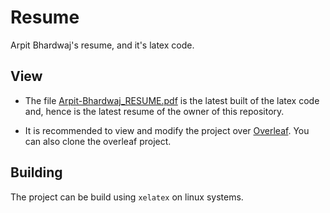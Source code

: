 # Resume
Arpit Bhardwaj's resume, and it's latex code.

## View
- The file [Arpit-Bhardwaj_RESUME.pdf](./Arpit-Bhardwaj_RESUME.pdf) is the latest built of the latex code and, hence is the latest resume of the owner of this repository.

- It is recommended to view and modify the project over [Overleaf](https://www.overleaf.com/read/shrgqhthqfcy). You can also clone the overleaf project.

## Building
The project can be build using `xelatex` on linux systems.
